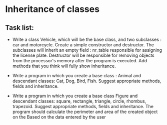 # Inheritance of classes

## Task list:
- Write a class Vehicle, which will be the base class, and two subclasses : car and motorcycle.
  Create a simple constructor and destructor. The subclasses will inherit an empty field : nr_table responsible for assigning the license plate. Destructor
  will be responsible for removing objects from the processor's memory after the program is executed. Add methods that you think will fully show inheritance.

- Write a program in which you create a base class : Animal and descendant classes:
Cat, Dog, Bird, Fish. Suggest appropriate methods, fields and inheritance.

- Write a program in which you create a base class Figure and descendant classes:
square, rectangle, triangle, circle, rhombus, trapezoid. Suggest appropriate methods,
fields and inheritance. The program should calculate the perimeter and area of the created object on the Based on the data entered by the user
